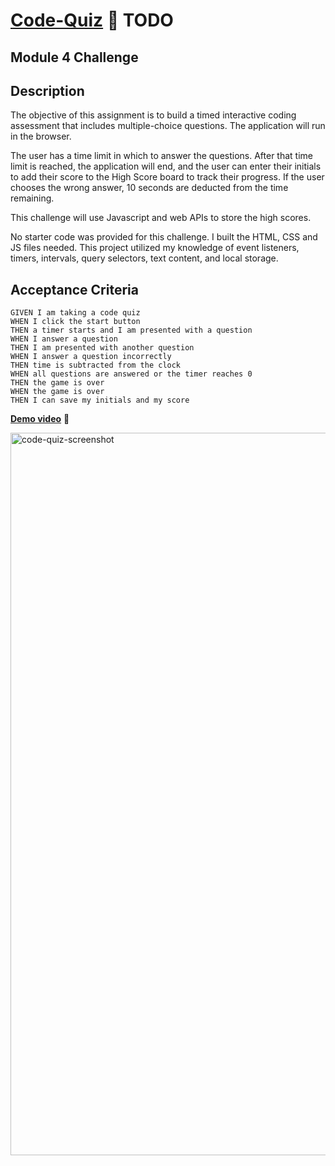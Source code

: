 # [**Code-Quiz**](https:///) 🔗 TODO
## Module 4 Challenge

## Description
The objective of this assignment is to build a timed interactive coding assessment that includes multiple-choice questions. The application will run in the browser. 

The user has a time limit in which to answer the questions. After that time limit is reached, the application will end, and the user can enter their initials to add their score to the High Score board to track their progress. If the user chooses the wrong answer, 10 seconds are deducted from the time remaining.

This challenge will use Javascript and web APIs to store the high scores. 

No starter code was provided for this challenge. I built the HTML, CSS and JS files needed. This project utilized my knowledge of event listeners, timers, intervals, query selectors, text content, and local storage.


## Acceptance Criteria

```
GIVEN I am taking a code quiz
WHEN I click the start button
THEN a timer starts and I am presented with a question
WHEN I answer a question
THEN I am presented with another question
WHEN I answer a question incorrectly
THEN time is subtracted from the clock
WHEN all questions are answered or the timer reaches 0
THEN the game is over
WHEN the game is over
THEN I can save my initials and my score
```
[**Demo video**](https://drive.google.com/file/d/1STsGsHnBL2OPA4VZAjbIxh9BRSYydhlB/view) 🔗

<img width="1156" alt="code-quiz-screenshot" src="https://user-images.githubusercontent.com/42161933/178838565-8d483c34-f9ec-4f9e-a99e-ea131dc6acb7.png">

